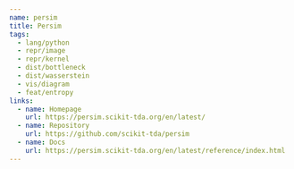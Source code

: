 ```yaml
---
name: persim
title: Persim
tags:
  - lang/python
  - repr/image
  - repr/kernel
  - dist/bottleneck
  - dist/wasserstein
  - vis/diagram
  - feat/entropy
links:
  - name: Homepage
    url: https://persim.scikit-tda.org/en/latest/
  - name: Repository
    url: https://github.com/scikit-tda/persim
  - name: Docs
    url: https://persim.scikit-tda.org/en/latest/reference/index.html
---
```

